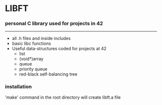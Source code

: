 # **LIBFT**

### personal C library used for projects in 42
<hr>

* all .h files and inside includes
* basic libc functions
* Useful data-structures coded for projects at 42
	* list
	* (void*)array
	* queue
	* priority queue
	* red-black self-balancing tree

### installation
'make' command in the root directory will create libft.a file
